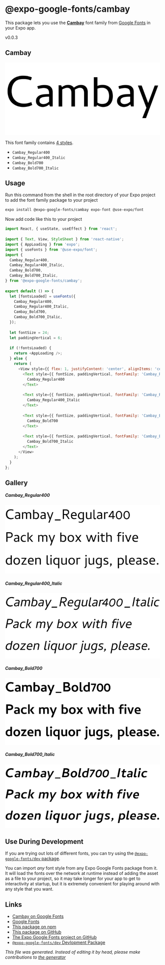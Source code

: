 # @expo-google-fonts/cambay

This package lets you use the [**Cambay**](https://fonts.google.com/specimen/Cambay) font family from [Google Fonts](https://fonts.google.com/) in your Expo app.

v0.0.3

## Cambay

![Cambay](./font-family.png)

This font family contains [4 styles](#gallery).

- `Cambay_Regular400`
- `Cambay_Regular400_Italic`
- `Cambay_Bold700`
- `Cambay_Bold700_Italic`

## Usage

Run this command from the shell in the root directory of your Expo project to add the font family package to your project
```sh
expo install @expo-google-fonts/cambay expo-font @use-expo/font
```

Now add code like this to your project
```js
import React, { useState, useEffect } from 'react';

import { Text, View, StyleSheet } from 'react-native';
import { AppLoading } from 'expo';
import { useFonts } from '@use-expo/font';
import {
  Cambay_Regular400,
  Cambay_Regular400_Italic,
  Cambay_Bold700,
  Cambay_Bold700_Italic,
} from '@expo-google-fonts/cambay';

export default () => {
  let [fontsLoaded] = useFonts({
    Cambay_Regular400,
    Cambay_Regular400_Italic,
    Cambay_Bold700,
    Cambay_Bold700_Italic,
  });

  let fontSize = 24;
  let paddingVertical = 6;

  if (!fontsLoaded) {
    return <AppLoading />;
  } else {
    return (
      <View style={{ flex: 1, justifyContent: 'center', alignItems: 'center' }}>
        <Text style={{ fontSize, paddingVertical, fontFamily: 'Cambay_Regular400' }}>
          Cambay_Regular400
        </Text>

        <Text style={{ fontSize, paddingVertical, fontFamily: 'Cambay_Regular400_Italic' }}>
          Cambay_Regular400_Italic
        </Text>

        <Text style={{ fontSize, paddingVertical, fontFamily: 'Cambay_Bold700' }}>
          Cambay_Bold700
        </Text>

        <Text style={{ fontSize, paddingVertical, fontFamily: 'Cambay_Bold700_Italic' }}>
          Cambay_Bold700_Italic
        </Text>
      </View>
    );
  }
};

```

## Gallery

##### Cambay_Regular400
![Cambay_Regular400](./a7bad4e2ac4cc5bdeef53e890b4b3d52b065fdae8ebe5f754f263384995f7c73.ttf.png)

##### Cambay_Regular400_Italic
![Cambay_Regular400_Italic](./e821a1eb24db547646223e8b5065d6feeed373e25daf722bd4c3499785d3b6aa.ttf.png)

##### Cambay_Bold700
![Cambay_Bold700](./ece04d3d10726b39914e7a3c3ebbef7ccadcf7a26272fc090c83d3bf7690eea4.ttf.png)

##### Cambay_Bold700_Italic
![Cambay_Bold700_Italic](./d17daa8d61f0a8bdd69696d0da7fc566e3a13141eb0ae45e512b48dcafb92565.ttf.png)


## Use During Development

If you are trying out lots of different fonts, you can try using the [`@expo-google-fonts/dev` package](https://github.com/expo/google-fonts/tree/master/font-packages/dev#readme).

You can import *any* font style from any Expo Google Fonts package from it. It will load the fonts
over the network at runtime instead of adding the asset as a file to your project, so it may take longer
for your app to get to interactivity at startup, but it is extremely convenient
for playing around with any style that you want.

## Links

- [Cambay on Google Fonts](https://fonts.google.com/specimen/Cambay)
- [Google Fonts](https://fonts.google.com/)
- [This package on npm](https://www.npmjs.com/package/@expo-google-fonts/cambay)
- [This package on GitHub](https://github.com/expo/google-fonts/tree/master/font-packages/cambay)
- [The Expo Google Fonts project on GitHub](https://github.com/expo/google-fonts)
- [`@expo-google-fonts/dev` Devlopment Package](https://github.com/expo/google-fonts/tree/master/font-packages/dev)


*This file was generated. Instead of editing it by head, please make contributions to [the generator](https://github.com/expo/google-fonts/tree/master/packages/generator)*
